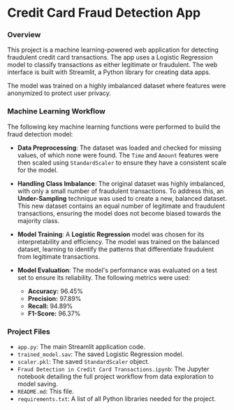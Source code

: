 # Credit Card Fraud Detection App

### Overview

This project is a machine learning-powered web application for detecting fraudulent credit card transactions. The app uses a Logistic Regression model to classify transactions as either legitimate or fraudulent. The web interface is built with Streamlit, a Python library for creating data apps.

The model was trained on a highly imbalanced dataset where features were anonymized to protect user privacy.

### Machine Learning Workflow

The following key machine learning functions were performed to build the fraud detection model:

* **Data Preprocessing**: The dataset was loaded and checked for missing values, of which none were found. The `Time` and `Amount` features were then scaled using `StandardScaler` to ensure they have a consistent scale for the model.

* **Handling Class Imbalance**: The original dataset was highly imbalanced, with only a small number of fraudulent transactions. To address this, an **Under-Sampling** technique was used to create a new, balanced dataset. This new dataset contains an equal number of legitimate and fraudulent transactions, ensuring the model does not become biased towards the majority class.

* **Model Training**: A **Logistic Regression** model was chosen for its interpretability and efficiency. The model was trained on the balanced dataset, learning to identify the patterns that differentiate fraudulent from legitimate transactions.

* **Model Evaluation**: The model's performance was evaluated on a test set to ensure its reliability. The following metrics were used:
    * **Accuracy:** 96.45%
    * **Precision:** 97.89%
    * **Recall:** 94.89%
    * **F1-Score:** 96.37%

### Project Files

* `app.py`: The main Streamlit application code.
* `trained_model.sav`: The saved Logistic Regression model.
* `scaler.pkl`: The saved `StandardScaler` object.
* `Fraud Detection in Credit Card Transactions.ipynb`: The Jupyter notebook detailing the full project workflow from data exploration to model saving.
* `README.md`: This file.
* `requirements.txt`: A list of all Python libraries needed for the project.
